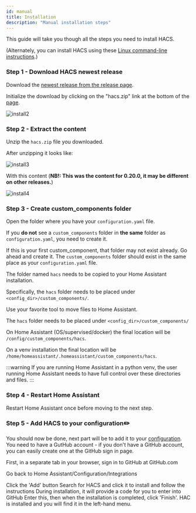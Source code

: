```yaml
---
id: manual
title: Installation
description: "Manual installation steps"
---
```


This guide will take you though all the steps you need to install HACS.

(Alternately, you can install HACS using these [Linux command-line instructions](installation/manual_cli.md).)

### Step 1 - Download HACS newest release

Download the [newest release from the release page](https://github.com/custom-components/hacs/releases/latest).

Initialize the download by clicking on the "hacs.zip" link at the bottom of the [page](https://github.com/custom-components/hacs/releases/latest).

![install2](/img/install2.png)

### Step 2 - Extract the content

Unzip the `hacs.zip` file you downloaded.

After unzipping it looks like:

![install3](/img/install3.png)

With this content (**NB!: This was the content for 0.20.0, it may be different on other releases.**)

![install4](/img/install4.png)

### Step 3 - Create custom_components folder

Open the folder where you have your `configuration.yaml` file.

If you **do not** see a `custom_components` folder in **the same** folder as `configuration.yaml`, you need to create it.

If this is your first custom_component, that folder may not exist already. Go ahead and create it. The `custom_components` folder should exist in the same place as your `configuration.yaml` file.

The folder named `hacs` needs to be copied to your Home Assistant installation.

Specifically, the `hacs` folder needs to be placed under `<config_dir>/custom_components/`.

Use your favorite tool to move files to Home Assistant.

The `hacs` folder needs to be placed under `<config_dir>/custom_components/`

On Home Assistant (OS/supervised/docker) the final location will be `/config/custom_components/hacs`.

On a venv installation the final location will be `/home/homeassistant/.homeassistant/custom_components/hacs`.

:::warning
If you are running Home Assistant in a python venv, the user running Home Assistant needs to have full control over these directories and files.
:::

### Step 4 - Restart Home Assistant

Restart Home Assistant once before moving to the next step.

### Step 5 - Add HACS to your configuration✏️

You should now be done, next part will be to add it to your [configuration](configuration/start.md).
You need to have a GutHub account - if you don't have a GitHub account, you can easily create one at the GitHub sign in page.

First, in a separate tab in your browser, sign in to GitHub at GitHub.com

Go back to Home Assistant/Configuration/Integrations

Click the 'Add' button
Search for HACS and click it to install and follow the instructions
During installation, it will provide a code for you to enter into GitHub
Enter this, then when the installation is completed, click 'Finish'.
HAC is installed and you will find it in the left-hand menu.
